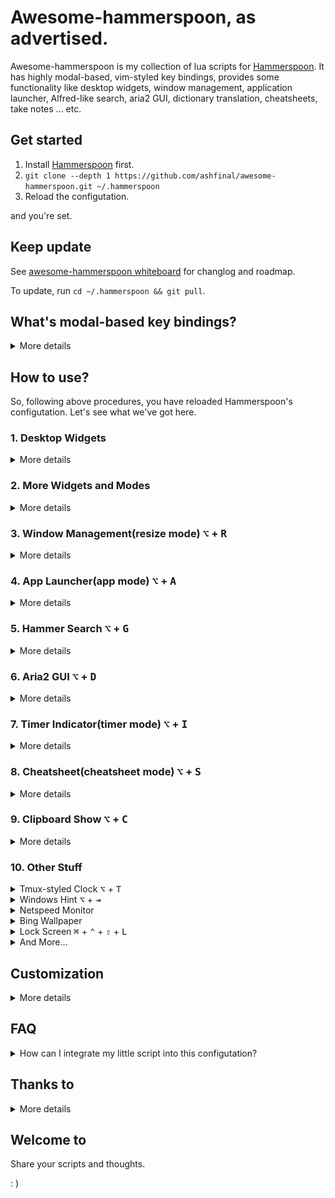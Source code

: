# Awesome-hammerspoon, as advertised.

Awesome-hammerspoon is my collection of lua scripts for [Hammerspoon](http://www.hammerspoon.org/). It has highly modal-based, vim-styled key bindings, provides some functionality like desktop widgets, window management, application launcher, Alfred-like search, aria2 GUI, dictionary translation, cheatsheets, take notes ... etc.

## Get started

1. Install [Hammerspoon](http://www.hammerspoon.org/) first.
2. `git clone --depth 1 https://github.com/ashfinal/awesome-hammerspoon.git ~/.hammerspoon`
3. Reload the configutation.

and you're set.

## Keep update

See [awesome-hammerspoon whiteboard](https://github.com/ashfinal/awesome-hammerspoon/projects/2) for changlog and roadmap.

To update, run `cd ~/.hammerspoon && git pull`.

## What's modal-based key bindings?

<details>
<summary>More details</summary>

Well... simply to say, it allows you using <kbd>S</kbd> key to resize windows in `resize` mode, but in `app` mode, to launch Safari, in `timer` mode, to set a 10-mins timer... something like that. During all progress, you don't have to press extra keys.
</p>

And this means a lot.

* It's scene-wise, you can use same key bindings to do different jobs in different scenes. You don't worry to run out of your hotkey bindings, and twist your fingers to press <kbd>⌘</kbd> + <kbd>⌃</kbd> + <kbd>⌥</kbd> + <kbd>⇧</kbd> + <kbd>C</kbd> in the end.

* Less keystrokes, less memory pressure. You can press <kbd>⌥</kbd> + <kbd>A</kbd> to enter `app` mode, release, then press single key <kbd>S</kbd> to launch Safari, or <kbd>C</kbd> to lauch Chrome. Sounds good? You keep your pace, no rush.

* Easy to extend, you can create your own modals if you like. For example, `Finder` mode, in which you press <kbd>T</kbd> to open Terminal here, press <kbd>S</kbd> to send files to predefined path, press <kbd>C</kbd> to upload images to cloud storage.

</details>

## How to use?

So, following above procedures, you have reloaded Hammerspoon's configutation. Let's see what we've got here.

### 1. Desktop Widgets

<details>
<summary>More details</summary>

As you may have noticed, there are two clean, nice-looking desktop widgets, analogclock and hcalendar. Usually we don't interact with them, but I do hope you like them.

![widgets](https://github.com/ashfinal/bindata/raw/master/screenshots/awesome-hammerspoon-deskwidgets.png)

*There are also other widgets [calendar](https://github.com/ashfinal/awesome-hammerspoon/blob/master/widgets/calendar.lua), [time elapsed](https://github.com/ashfinal/awesome-hammerspoon/blob/master/widgets/timelapsed.lua), maybe more …*

</details>

### 2. More Widgets and Modes

<details>
<summary>More details</summary>

There is actually more besides these. Now you can press <kbd>⌥</kbd> + <kbd>R</kbd> to enter `resize` mode, or press <kbd>⌥</kbd> + <kbd>A</kbd> to enter `app` mode …and start to explore.

In order to make one single keystroke work in two scenes, you may want to know in which scene you are now. If you enter certain scene (and forget to exit, and wonder why your regular typing doesn't work as expected), see if there is a small circle in the bottom right corner, which indicates different scenes with different color. If that's the fact, then you realize you need to press <kbd>⎋</kbd>, exit current scene, dismiss the circle, and get back to your work.

Key bindings available:

| Key bindings                | Movement                   |
| --------------------------- | -------------------------- |
| <kbd>⌥</kbd> + <kbd>A</kbd> | Enter `app` mode           |
| <kbd>⌥</kbd> + <kbd>C</kbd> | Enter `clipboard` mode     |
| <kbd>⌥</kbd> + <kbd>D</kbd> | Launch aria2 GUI .         |
| <kbd>⌥</kbd> + <kbd>G</kbd> | Launch hammer search       |
| <kbd>⌥</kbd> + <kbd>I</kbd> | Enter `timer` mode         |
| <kbd>⌥</kbd> + <kbd>R</kbd> | Enter `resize` mode        |
| <kbd>⌥</kbd> + <kbd>S</kbd> | Enter `cheatsheet` mode    |
| <kbd>⌥</kbd> + <kbd>T</kbd> | Show current time          |
| <kbd>⌥</kbd> + <kbd>v</kbd> | Enter `view` mode          |
| <kbd>⌥</kbd> + <kbd>Z</kbd> | Toggle Hammerspoon console |
| <kbd>⌥</kbd> + <kbd>⇥</kbd> | Show window hints          |

*In most modes, you can use <kbd>Q</kbd>, or <kbd>⎋</kbd> to quit back. And switch from one mode to another directly.*

</details>

### 3. Window Management(resize mode) <kbd>⌥</kbd> + <kbd>R</kbd>

<details>
<summary>More details</summary>

![winresize](https://github.com/ashfinal/bindata/raw/master/screenshots/awesome-hammerspoon-winresize.gif)

Use <kbd>[/]</kbd> to cycle through active windows.

Use <kbd>H/J/K/L</kbd> to resize windows to 1/2 of screen.

Use <kbd>Y/U/I/O</kbd> to resize windows to 1/4 of screen.

Use <kbd>⇧</kbd> + <kbd>H/J/K/L</kbd> to **move** windows around.

Use <kbd>␣</kbd> or <kbd>⇡⇣⇠⇢⇠</kbd> to **move** windows to **other screens**.

Use <kbd>⇧</kbd> + <kbd>Y/U/I/O</kbd> to **resize** windows.

Use <kbd>=</kbd>, <kbd>-</kbd> to **expand**/**shrink** the window size.

Use <kbd>F</kbd> to put windows to fullscreen, use <kbd>C</kbd> to put windows to center of screen, use <kbd>⇧</kbd> + <kbd>C</kbd> to resize windows to predefined size and center them.

</details>

### 4. App Launcher(app mode) <kbd>⌥</kbd> + <kbd>A</kbd>

<details>
<summary>More details</summary>

Use <kbd>F</kbd> to launch Finder or focus the existing window; <kbd>S</kbd> for Safari; <kbd>T</kbd> for Terminal; <kbd>V</kbd> for Activity Monitor; <kbd>Y</kbd> for System Preferences... etc.

If you want to define your own hotkeys, please create `~/.hammerspoon/private/awesomeconfig.lua` file, then add something like below:

    applist = {
        {shortcut = 'i',appname = 'iTerm'},
        {shortcut = 'l',appname = 'Sublime Text'},
        {shortcut = 'm',appname = 'MacVim'},
        {shortcut = 'o',appname = 'LibreOffice'},
        {shortcut = 'r',appname = 'Firefox'},
    }

**UPDATE:** Now you can press <kbd>⇥</kbd> to toggle key bindings, also available in `resize`, `view`, `timer` mode.

![tips](https://github.com/ashfinal/bindata/raw/master/screenshots/awesome-hammerspoon-tips.png)

</details>

### 5. Hammer Search <kbd>⌥</kbd> + <kbd>G</kbd>

<details>
<summary>More details</summary>

Now you can do lots of things with Hammerspoon search: search Safari tabs, dictionary translation, kill active application, English thesaurus, get latest posts from v2ex, emoji search, take notes … etc. And feel free to add your own source!

![hsearch](https://github.com/ashfinal/bindata/raw/master/screenshots/awesome-hammerspoon-hsearch.gif)

**NOTICE:** If you heavily rely on instant translation(youdao dict), please consider applying for your own API key at here:

[http://fanyi.youdao.com/openapi?path=data-mode](http://fanyi.youdao.com/openapi?path=data-mode)

Then add them to `~/.hammerspoon/private/awesomeconfig.lua`:

    youdaokeyfrom = 'hsearch'  -- keyfrom
    youdaoapikey = '1199732752'  -- API key

</details>

### 6. Aria2 GUI <kbd>⌥</kbd> + <kbd>D</kbd>

<details>
<summary>More details</summary>

This is a "native" frontend for [aria2](https://github.com/aria2/aria2).

![hsearch](https://github.com/ashfinal/bindata/raw/master/screenshots/awesome-hammerspoon-aria2.png)

You need to [run aria2 with RPC enabled](https://github.com/ashfinal/awesome-hammerspoon/wiki#run-aria2-with-rpc) before using this. Config aria2 host and token in `~/.hammerspoon/private/awesomeconfig.lua`, then you're ready to go.

    aria2_host = "http://localhost:6800/jsonrpc" -- default host
    aria2_token = "token" -- YOUR OWN TOKEN

Add new task (regular URL or BTfile or Metafile) from aria2 "toolbar", click certain task item to pause/resume the download, or open completed files. While holding down `⌘` key, you click certain item, that will stop the download, or remove the completed/error task. It will notify you if there is any completed download or any error, even aria2 window is closed. And you can batch add tasks from your pasteboard, one URL per line.

</details>

### 7. Timer Indicator(timer mode) <kbd>⌥</kbd> + <kbd>I</kbd>

<details>
<summary>More details</summary>

Have you noticed this issue on macos? There is 5 pixel tall blank at the bottom of the screen for non-native fullscreen window, which is sometimes disturbing. Let's make the blank more useful. When you set a timer, this will draw a colored line to fill that blank, meanwhile, show progress of the timer.

![timeralert](https://github.com/ashfinal/bindata/raw/master/screenshots/awesome-hammerspoon-timeralert.png)

Press <kbd>0</kbd> to set a 5-mins timer, <kbd>↩︎</kbd> to set a 25-mins timer.

Press <kbd>1</kbd> to set a 10-mins timer;

Press <kbd>2</kbd> to set a 20-mins timer;

...

Press <kbd>9</kbd> to set a 90-mins timer.

</details>

### 8. Cheatsheet(cheatsheet mode) <kbd>⌥</kbd> + <kbd>S</kbd>

<details>
<summary>More details</summary>

It shows the cheatsheet of current application's hotkeys. Code comes from [here](https://github.com/dharmapoudel/hammerspoon-config).

Let the picture talk:

![cheatsheet](https://github.com/ashfinal/bindata/raw/master/screenshots/awesome-hammerspoon-cheatsheet.png)

</details>

### 9. Clipboard Show <kbd>⌥</kbd> + <kbd>C</kbd>

<details>
<summary>More details</summary>

It shows the content of your clipboard. If text or image type then display it with proper size, if hyperlink type then use default browser to open it. Click the display block it will destory itself.

I usually use this to display QR image for cellphone's faster scanning, or display some text for better reading. And I never need to do this below: focus the default browser, click the address bar, paste the URL and press Enter to go.

</details>

### 10. Other Stuff

<details>
<summary>Tmux-styled Clock <kbd>⌥</kbd> + <kbd>T</kbd></summary>

Works even when you're watching video in fullscreen.

![tmuxtime](https://github.com/ashfinal/bindata/raw/master/screenshots/awesome-hammerspoon-tmuxtime.png)

</details>

<details>
<summary>Windows Hint <kbd>⌥</kbd> + <kbd>⇥</kbd> </summary>

Focus to your windows easier.

![windowshint](https://github.com/ashfinal/bindata/raw/master/screenshots/awesome-hammerspoon-windowshint.png)

</details>

<details>
<summary>Netspeed Monitor</summary>

Watch your netspeed sitting on the menubar. Support macos's darkmode.

</details>

<details>
<summary>Bing Wallpaper</summary>

Automatically use Bing daily picture for your wallpaper.

</details>

<details>
<summary>Lock Screen <kbd>⌘</kbd> + <kbd>⌃</kbd> + <kbd>⇧</kbd> + <kbd>L</kbd></summary>

No description.

</details>

<details>
<summary>And More...</summary>

For whatever mode, you can always use:

<kbd>fn</kbd> + <kbd>H/J/K/L</kbd> to navigate, <kbd>fn</kbd> + <kbd>Y/U/I/O</kbd> to scroll, + <kbd>,</kbd> to leftClick, + <kbd>.</kbd> to rightClick.

<kbd>⌘</kbd> + <kbd>⌥</kbd> + <kbd>⇠</kbd> to resize windows to left-half of screen

<kbd>⌘</kbd>  + <kbd>⌥</kbd> + <kbd>⇢</kbd> to resize windows to right-half of screen

<kbd>⌘</kbd>  + <kbd>⌥</kbd> +  <kbd>⇡</kbd> to resize windows to fullscreen

<kbd>⌘</kbd>  + <kbd>⌥</kbd> +  <kbd>⇣</kbd> to put windows to predefined size

<kbd>⌘</kbd>  + <kbd>⌥</kbd> +  <kbd>↩︎</kbd> to put windows to center of screen

</details>

## Customization

<details>
<summary>More details</summary>

Modify the file `~/.hammerspoon/private/awesomeconfig.lua`, you should create it before doing below things.

1. Add application launching hotkey

    See the section `App launcher(app mode)` above.

2. Add/Remove the plugin modules

    default modules:

        module_list = {
            "widgets/netspeed",
            "widgets/calendar",
            "widgets/hcalendar",
            "widgets/analogclock",
            "widgets/timelapsed",
            "widgets/aria2",
            "modes/basicmode",
            "modes/indicator",
            "modes/clipshow",
            "modes/cheatsheet",
            "modes/hsearch",
            "misc/bingdaily",
        }

    For example, remove `bingdaily` module, add your own module `mymodule`:

        module_list = {
            "widgets/netspeed",
            "widgets/calendar",
            "widgets/hcalendar",
            "widgets/analogclock",
            "widgets/timelapsed",
            "widgets/aria2",
            "modes/basicmode",
            "modes/indicator",
            "modes/clipshow",
            "modes/cheatsheet",
            "modes/hsearch",
            "private/mymodule",
        }

3. Modify/Remove the default key bindings

    Available key binding variables:

    | Action                     | Variable                    | Default value                   |
    | -------------------------- | --------------------------- | ------------------------------- |
    | Reload Configuration       | hsreload_keys               | {{"cmd", "shift", "ctrl"}, "R"} |
    | Toggle Modal Supervisor    | modalmgr_keys               | {{"cmd", "shift", "ctrl"}, "Q"} |
    | Toggle Hammerspoon Console | toggleconsole_keys          | {{"alt"}, "Z"}                  |
    | Lock Screen                | lockscreen_keys             | {{"cmd", "shift", "ctrl"}, "L"} |
    | Enter Application Mode     | appM_keys                   | {{"alt"}, "A"}                  |
    | Enter Clipboard Mode       | clipboardM_keys             | {"alt"}, "C"}                   |
    | Launch Aria2 GUI .         | aria2_keys .                | {"alt"}, "D"}                   |
    | Launch Hammer Search       | hsearch_keys                | {{"alt"}, "G"}                  |
    | Enter Timer Mode           | timerM_keys                 | {{"alt"}, "T"}                  |
    | Enter Resize Mode          | resizeM_keys                | {{"alt"}, "R"}                  |
    | Enter Cheatsheet Mode      | cheatsheetM_keys            | {{"alt"}, "S"}                  |
    | Show Digital Clock         | showtime_keys               | {{"alt"}, "T"}                  |
    | Show Window hints          | winhints_keys               | {{"alt"}, "tab"}                |
    | Lefthalf of Screen         | resizeextra_lefthalf_keys   | {{"cmd", "alt"}, "left"}        |
    | Righthalf of Screen        | resizeextra_righthalf_keys  | {{"cmd", "alt"}, "right"}       |
    | Fullscreen                 | resizeextra_fullscreen_keys | {{"cmd", "alt"}, "up"}          |
    | Resize & Center            | resizeextra_fcenter_keys    | {{"cmd", "alt"}, "down"}        |
    | Center Window              | resizeextra_center_keys     | {{"cmd", "alt"}, "return"}      |

    For example, to modify `Toggle Modal Supervisor` key binding:

        modalmgr_keys = {{"alt"}, "F"}

    To completely remove `Lock Screen` key binding:

        lockscreen_keys = {{}, ""}

4. Global options

    These options should be put into `~/.hammerspoon/private/awesomeconfig.lua` file.

    ``` lua
    aria2_host = "http://localhost:6800/jsonrpc" -- default host
    aria2_token = "token" -- YOUR OWN TOKEN
    aria2_refresh_interval = 1 -- How often the frontend should request data from the host
    aria2_show_items_max = 5 -- How many items the frontend should show

    -- When enter `resize/app/timer` mode show or hide applauncher tips automatically.
    show_resize_tips = true/false
    show_applauncher_tips = true/false
    show_timer_tips = true/false

    hotkey_tips_bg = "light"/"dark" -- Make the hotkey tips' background light or dark

    -- Put analogclock to somewhere by defining topleft point.
    aclocktopleft = {x=200,y=200}

    -- Put calendar to somewhere by defining topleft point.
    caltopleft = {2000,200}

    -- Put timelapsed to somewhere by defining topleft point.
    timelapsetopleft = {200,1800}
    ```

</details>

## FAQ

<details>
<summary>How can I integrate my little script into this configutation?</summary>

Use `private` folder and `~/.hammerspoon/private/awesomeconfig.lua` file.

If your script is just a few lines, then put it into `~/.hammerspoon/private/awesomeconfig.lua` file. If it is long enough, create a file in `private` folder, e.g. `mymodule.lua` (Wow, you just create a "module" without extra code), then include this module in `~/.hammerspoon/private/awesomeconfig.lua` file.

        module_list = {
            ...
            "private/mymodule",
        }

</details>

## Thanks to

<details>
<summary>More details</summary>

[http://www.hammerspoon.org/](http://www.hammerspoon.org/)

[https://github.com/zzamboni/oh-my-hammerspoon](https://github.com/zzamboni/oh-my-hammerspoon)

[https://github.com/scottcs/dot_hammerspoon](https://github.com/scottcs/dot_hammerspoon)

[https://github.com/dharmapoudel/hammerspoon-config](https://github.com/dharmapoudel/hammerspoon-config)

[http://tracesof.net/uebersicht/](http://tracesof.net/uebersicht/)

</details>

## Welcome to

Share your scripts and thoughts.

: )
